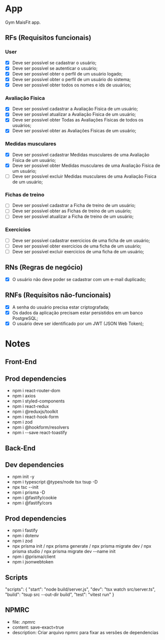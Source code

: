 # App

Gym MaisFit app.

## RFs (Requisitos funcionais)

### User

- [x] Deve ser possível se cadastrar o usuário;
- [x] Deve ser possível se autenticar o usuário;
- [x] Deve ser possível obter o perfil de um usuário logado;
- [x] Deve ser possível obter o perfil de um usuário do sistema;
- [x] Deve ser possível obter todos os nomes e ids de usuários;

### Avaliação Fisica

- [x] Deve ser possível cadastrar a Avaliação Fisica de um usuário;
- [x] Deve ser possível atualizar a Avaliação Fisica de um usuário;
- [x] Deve ser possível obter Todas as Avaliações Fisicas de todos os usuários;
- [x] Deve ser possível obter as Avaliações Fisicas de um usuário;

### Medidas musculares

- [x] Deve ser possível cadastrar Medidas musculares de uma Avaliação Fisica de um usuário;
- [x] Deve ser possível obter Medidas musculares de uma Avaliação Fisica de um usuário;
- [ ] Deve ser possível excluir Medidas musculares de uma Avaliação Fisica de um usuário;

### Fichas de treino

- [ ] Deve ser possível cadastrar a Ficha de treino de um usuário;
- [ ] Deve ser possível obter as Fichas de treino de um usuário;
- [ ] Deve ser possível atualizar a Ficha de treino de um usuário;

### Exercicios

- [ ] Deve ser possível cadastrar exercicios de uma ficha de um usuário;
- [ ] Deve ser possível obter exercicios de uma ficha de um usuário;
- [ ] Deve ser possível excluir exercicios de uma ficha de um usuário;

## RNs (Regras de negócio)

- [x] O usuário não deve poder se cadastrar com um e-mail duplicado;

## RNFs (Requisitos não-funcionais)

- [x] A senha do usuário precisa estar criptografada;
- [x] Os dados da aplicação precisam estar persistidos em um banco PostgreSQL;
- [x] O usuário deve ser identificado por um JWT (JSON Web Token);

# Notes

## Front-End

## Prod dependencies

- npm i react-router-dom
- npm i axios
- npm i styled-components
- npm i react-redux
- npm i @reduxjs/toolkit
- npm i react-hook-form
- npm i zod
- npm i @hookform/resolvers
- npm i --save react-toastify

## Back-End

## Dev dependencies

- npm init -y
- npm i typescript @types/node tsx tsup -D
- npx tsc --init
- npm i prisma -D
- npm i @fastify/cookie
- npm i @fastify/cors

## Prod dependencies

- npm i fastify
- npm i dotenv
- npm i zod
- npx prisma init
  / npx prisma generate
  / npx prisma migrate dev
  / npx prisma studio
  / npx prisma migrate dev --name init
- npm i @prisma/client
- npm i jsonwebtoken

## Scripts

"scripts": {
"start": "node build/server.js",
"dev": "tsx watch src/server.ts",
"build": "tsup src --out-dir build",
"test": "vitest run"
}

## NPMRC

- file: .npmrc
- content: save-exact=true
- description: Criar arquivo npmrc para fixar as versões de dependencias
